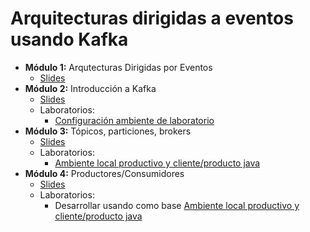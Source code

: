 # Arquitecturas dirigidas a eventos usando Kafka

- **Módulo 1:** Arqutecturas Dirigidas por Eventos
   - [Slides](https://raestrada.github.io/kafka-workshop-modulo01-slides/)
- **Módulo 2:** Introducción a Kafka
   - [Slides](https://raestrada.github.io/kafka-workshop-modulo02-slides/)
   - Laboratorios:
     * [Configuración ambiente de laboratorio](https://github.com/raestrada/kafka-workshop-modulo02-lab1) 
- **Módulo 3:** Tópicos, particiones, brokers
   - [Slides](https://raestrada.github.io/kafka-workshop-modulo03-slides-/)
   - Laboratorios:
      * [Ambiente local productivo y cliente/producto java](https://github.com/raestrada/kafka-workshop-modulo03-lab1)
- **Módulo 4:** Productores/Consumidores
  - [Slides](https://raestrada.github.io/kafka-workshop-modulo04-slides/)
  - Laboratorios:
      * Desarrollar usando como base [Ambiente local productivo y cliente/producto java](https://github.com/raestrada/kafka-workshop-modulo03-lab1)
 